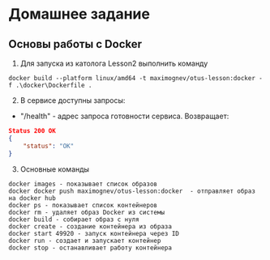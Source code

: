 # Домашнее задание
## Основы работы с Docker

1. Для запуска из католога Lesson2 выполнить команду 
```
docker build --platform linux/amd64 -t maximognev/otus-lesson:docker -f .\docker\Dockerfile .
```

2. В сервисе доступны запросы:

- "/health" - адрес запроса готовности сервиса. Возвращает:

```json
Status 200 OK
{
    "status": "OK"
}
```

3. Основные команды
```
docker images - показывает список образов
docker docker push maximognev/otus-lesson:docker  - отправляет образ на docker hub
docker ps - показывает список контейнеров
docker rm - удаляет образ Docker из системы
docker build - собирает образ с нуля
docker create - создание контейнера из образа
docker start 49920 - запуск контейнера через ID 
docker run - создает и запускает контейнер
docker stop - останавливает работу контейнера
```
